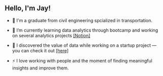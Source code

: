 ## Hello, I'm Jay!

- 🔭 I'm a graduate from civil engineering spcialized in transportation.
  
- 🌱 I’m currently learning data analytics through bootcamp and working on several analytics projects <a href="https://glorious-bill-6a1.notion.site/Jaewon-Jay-Hong-26f75e1d111580b0a567ed574632426d?source=copy_link">[Notion]</a>
  
- 👯 I discovered the value of data while working on a startup project — you can check it out <a href="https://github.com/jayhong3773/Share.io">[here]</a>
  
- ⚡ I love working with people and the moment of finding meaningful insights and improve them.
  
